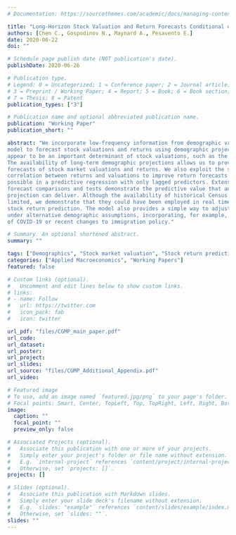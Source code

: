 ```yaml
---
# Documentation: https://sourcethemes.com/academic/docs/managing-content/

title: "Long-Horizon Stock Valuation and Return Forecasts Conditional on Demographic Projections"
authors: [Chen C., Gospodinov N., Maynard A., Pesavento E.]
date: 2020-06-22
doi: ""

# Schedule page publish date (NOT publication's date).
publishDate: 2020-06-26

# Publication type.
# Legend: 0 = Uncategorized; 1 = Conference paper; 2 = Journal article;
# 3 = Preprint / Working Paper; 4 = Report; 5 = Book; 6 = Book section;
# 7 = Thesis; 8 = Patent
publication_types: ["3"]

# Publication name and optional abbreviated publication name.
publication: "Working Paper"
publication_short: ""

abstract: "We incorporate low-frequency information from demographic variables into a simple predictive
model to forecast stock valuations and returns using demographic projections. The demographics
appear to be an important determinant of stock valuations, such as the dividend-price ratio.
The availability of long-term demographic projections allows us to provide (very) long-horizon
forecasts of stock market valuations and returns. We also exploit the strong contemporaneous
correlation between returns and valuations to improve return forecasts – something which is not
possible in a predictive regression with only lagged predictors. Extensive pseudo out-of-sample
forecast comparisons and tests demonstrate the predictive value that an accurate demographic
projection can deliver. Although the availability of historical Census Bureau projections are
limited, we demonstrate that they could have been employed in real time to improve true longhorizon
stock return prediction. The model also provides a simple way to adjust predictions
under alternative demographic assumptions, incorporating, for example, the demographic impact
of COVID-19 or recent changes to immigration policy."

# Summary. An optional shortened abstract.
summary: ""

tags: ["Demographics", "Stock market valuation", "Stock return prediction", "Conditional forecasts", "Long-horizon forecasts"]
categories: ["Applied Macroeconomics", "Working Papers"]
featured: false

# Custom links (optional).
#   Uncomment and edit lines below to show custom links.
# links:
# - name: Follow
#   url: https://twitter.com
#   icon_pack: fab
#   icon: twitter

url_pdf: "files/CGMP_main_paper.pdf"
url_code: 
url_dataset:
url_poster:
url_project:
url_slides:
url_source: "files/CGMP_Additional_Appendix.pdf"
url_video:

# Featured image
# To use, add an image named `featured.jpg/png` to your page's folder. 
# Focal points: Smart, Center, TopLeft, Top, TopRight, Left, Right, BottomLeft, Bottom, BottomRight.
image:
  caption: ""
  focal_point: ""
  preview_only: false

# Associated Projects (optional).
#   Associate this publication with one or more of your projects.
#   Simply enter your project's folder or file name without extension.
#   E.g. `internal-project` references `content/project/internal-project/index.md`.
#   Otherwise, set `projects: []`.
projects: []

# Slides (optional).
#   Associate this publication with Markdown slides.
#   Simply enter your slide deck's filename without extension.
#   E.g. `slides: "example"` references `content/slides/example/index.md`.
#   Otherwise, set `slides: ""`.
slides: ""
---
```

